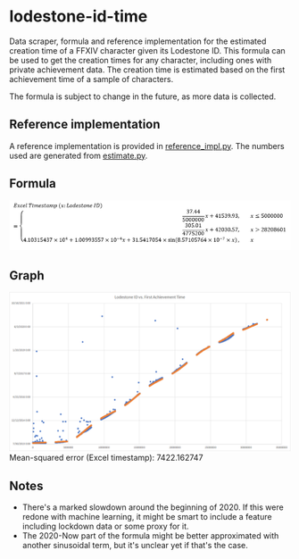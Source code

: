 # lodestone-id-time
Data scraper, formula and reference implementation for the estimated creation time of a FFXIV character given its Lodestone ID. This formula can be used to get the creation times for any character, including ones with private achievement data. The creation time is estimated based on the first achievement time of a sample of characters.

The formula is subject to change in the future, as more data is collected.

## Reference implementation
A reference implementation is provided in [reference_impl.py](reference_impl.py).
The numbers used are generated from [estimate.py](estimate.py).

## Formula
![Formula for Excel timestamp calculation of character creation time from a Lodestone ID](formula.png)

## Graph
![Graph showing relationship between Lodestone ID and character creation time](graph.png)
Mean-squared error (Excel timestamp): 7422.162747

## Notes
* There's a marked slowdown around the beginning of 2020. If this were redone with
  machine learning, it might be smart to include a feature including lockdown data
  or some proxy for it.
* The 2020-Now part of the formula might be better approximated with another
  sinusoidal term, but it's unclear yet if that's the case.
